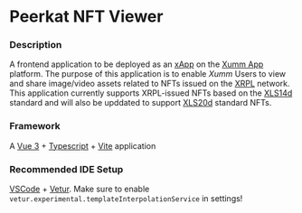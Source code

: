 # Peerkat NFT Viewer

### Description

A frontend application to be deployed as an [xApp](https://xumm.readme.io/docs/what-are-xapps) on the [Xumm App](https://xumm.app/) platform. The purpose of this application is to enable *Xumm* Users to view and share image/video assets related to NFTs issued on the [XRPL](https://xrpl.org/index.html) network. This application currently supports XRPL-issued NFTs based on the [XLS14d](https://github.com/XRPLF/XRPL-Standards/discussions/30) standard and will also be upddated to support [XLS20d](https://github.com/XRPLF/XRPL-Standards/discussions/46) standard NFTs.

### Framework

A [Vue 3](https://v3.vuejs.org/) + [Typescript](https://www.typescriptlang.org/) + [Vite](https://vitejs.dev/) application


### Recommended IDE Setup

[VSCode](https://code.visualstudio.com/) + [Vetur](https://marketplace.visualstudio.com/items?itemName=octref.vetur). Make sure to enable `vetur.experimental.templateInterpolationService` in settings!
